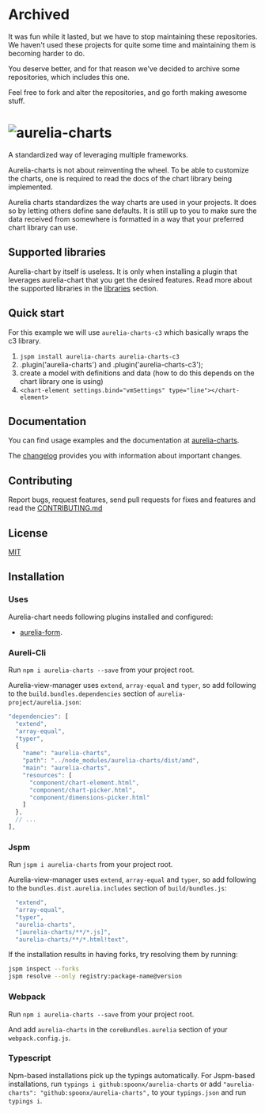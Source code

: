 # Archived

It was fun while it lasted, but we have to stop maintaining these repositories. We haven't used these projects for quite some time and maintaining them is becoming harder to do.

You deserve better, and for that reason we've decided to archive some repositories, which includes this one.

Feel free to fork and alter the repositories, and go forth making awesome stuff.

# ![aurelia-charts](https://cloud.githubusercontent.com/assets/67802/19197297/50f1d8a2-8cb9-11e6-980a-d342be79a502.png)

A standardized way of leveraging multiple frameworks.

Aurelia-charts is not about reinventing the wheel. To be able to customize the
charts, one is required to read the docs of the chart library being
implemented.

Aurelia charts standardizes the way charts are used in your projects. It does
so by letting others define sane defaults. It is still up to you to make sure
the data received from somewhere is formatted in a way that your preferred
chart library can use.

## Supported libraries

Aurelia-chart by itself is useless. It is only when installing a plugin that
leverages aurelia-chart that you get the desired features. Read more about the
supported libraries in the [libraries](doc/libraries.md) section.

## Quick start

For this example we will use `aurelia-charts-c3` which basically wraps the c3 library.

1. `jspm install aurelia-charts aurelia-charts-c3`
2. .plugin('aurelia-charts') and .plugin('aurelia-charts-c3');
3. create a model with definitions and data (how to do this depends on the
   chart library one is using)
4. `<chart-element settings.bind="vmSettings"
    type="line"></chart-element>`

## Documentation

You can find usage examples and the documentation at [aurelia-charts](http://aurelia-charts.spoonx.org/).

The [changelog](doc/CHANGELOG.md) provides you with information about important changes.

## Contributing

Report bugs, request features, send pull requests for fixes and features and
read the [CONTRIBUTING.md](./CONTRIBUTING.md)

## License

[MIT](LICENSE)

## Installation

### Uses

Aurelia-chart needs following plugins installed and configured:

* [aurelia-form](https://www.npmjs.com/package/aurelia-form).

### Aureli-Cli

Run `npm i aurelia-charts --save` from your project root.

Aurelia-view-manager uses `extend`, `array-equal` and `typer`, so add following to the `build.bundles.dependencies` section of `aurelia-project/aurelia.json`:

```js
"dependencies": [
  "extend",
  "array-equal",
  "typer",
  {
    "name": "aurelia-charts",
    "path": "../node_modules/aurelia-charts/dist/amd",
    "main": "aurelia-charts",
    "resources": [
      "component/chart-element.html",
      "component/chart-picker.html",
      "component/dimensions-picker.html"
    ]
  },
  // ...
],
```

### Jspm

Run `jspm i aurelia-charts` from your project root.

Aurelia-view-manager uses `extend`, `array-equal` and `typer`, so add following to the `bundles.dist.aurelia.includes` section of `build/bundles.js`:

```js
  "extend",
  "array-equal",
  "typer",
  "aurelia-charts",
  "[aurelia-charts/**/*.js]",
  "aurelia-charts/**/*.html!text",
```

If the installation results in having forks, try resolving them by running:

```sh
jspm inspect --forks
jspm resolve --only registry:package-name@version
```

### Webpack

Run `npm i aurelia-charts --save` from your project root.

And add `aurelia-charts` in the `coreBundles.aurelia` section of your `webpack.config.js`.

### Typescript

Npm-based installations pick up the typings automatically. For Jspm-based installations, run `typings i github:spoonx/aurelia-charts` or add `"aurelia-charts": "github:spoonx/aurelia-charts",` to your `typings.json` and run `typings i`.
